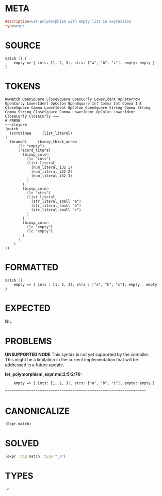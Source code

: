 # META
~~~ini
description=Let-polymorphism with empty list in expression
type=expr
~~~
# SOURCE
~~~roc
match [] {
    empty => { ints: [1, 2, 3], strs: ["a", "b", "c"], empty: empty }
}
~~~
# TOKENS
~~~text
KwMatch OpenSquare CloseSquare OpenCurly LowerIdent OpFatArrow OpenCurly LowerIdent OpColon OpenSquare Int Comma Int Comma Int CloseSquare Comma LowerIdent OpColon OpenSquare String Comma String Comma String CloseSquare Comma LowerIdent OpColon LowerIdent CloseCurly CloseCurly ~~~
# PARSE
~~~clojure
(match
  (scrutinee     (list_literal)
)
  (branch1     (binop_thick_arrow
      (lc "empty")
      (record_literal
        (binop_colon
          (lc "ints")
          (list_literal
            (num_literal_i32 1)
            (num_literal_i32 2)
            (num_literal_i32 3)
          )
        )
        (binop_colon
          (lc "strs")
          (list_literal
            (str_literal_small "a")
            (str_literal_small "b")
            (str_literal_small "c")
          )
        )
        (binop_colon
          (lc "empty")
          (lc "empty")
        )
      )
    )
))
~~~
# FORMATTED
~~~roc
match []
	empty => { ints : [1, 2, 3], strs : ["a", "b", "c"], empty : empty }
~~~
# EXPECTED
NIL
# PROBLEMS
**UNSUPPORTED NODE**
This syntax is not yet supported by the compiler.
This might be a limitation in the current implementation that will be addressed in a future update.

**let_polymorphism_expr.md:2:5:2:70:**
```roc
    empty => { ints: [1, 2, 3], strs: ["a", "b", "c"], empty: empty }
```
    ^^^^^^^^^^^^^^^^^^^^^^^^^^^^^^^^^^^^^^^^^^^^^^^^^^^^^^^^^^^^^^^^^


# CANONICALIZE
~~~clojure
(Expr.match)
~~~
# SOLVED
~~~clojure
(expr :tag match :type "_a")
~~~
# TYPES
~~~roc
_a
~~~
